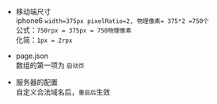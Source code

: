 * 移动端尺寸  
iphone6 `width=375px pixelRatio=2, 物理像素= 375*2 =750个  `  
公式：`750rpx = 375px = 750物理像素 `   
化简：`1px = 2rpx`  

* page.json  
数组的第一项为 `启动页`   
 
* 服务器的配置  
  自定义合法域名后，`重启后`生效  
  
